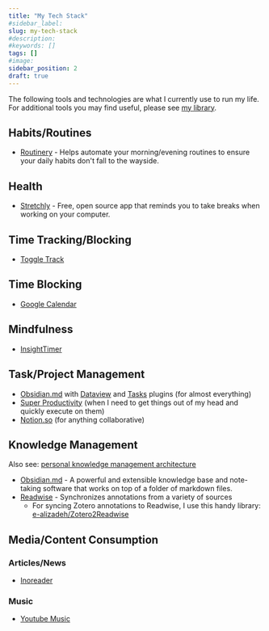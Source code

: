 ```yaml
---
title: "My Tech Stack"
#sidebar_label: 
slug: my-tech-stack
#description: 
#keywords: []
tags: []
#image: 
sidebar_position: 2
draft: true
---
```


The following tools and technologies are what I currently use to run my life. For additional tools you may find useful, please see [my library](./library).

## Habits/Routines

- [Routinery](https://play.google.com/store/apps/details?id=com.alt.goodmorning) - Helps automate your morning/evening routines to ensure your daily habits don't fall to the wayside.

## Health

- [Stretchly](https://hovancik.net/stretchly/) - Free, open source app that reminds you to take breaks when working on your computer.

## Time Tracking/Blocking

- [Toggle Track](https://toggl.com/)

## Time Blocking

- [Google Calendar](https://calendar.google.com/calendar/u/0/r)

## Mindfulness

- [InsightTimer](https://insighttimer.com/)

## Task/Project Management

- [Obsidian.md](https://obsidian.md/) with [Dataview](https://github.com/blacksmithgu/obsidian-dataview) and [Tasks](https://github.com/obsidian-tasks-group/obsidian-tasks) plugins (for almost everything)
- [Super Productivity](https://super-productivity.com/) (when I need to get things out of my head and quickly execute on them)
- [Notion.so](https://www.notion.so/) (for anything collaborative)

## Knowledge Management

Also see: [personal knowledge management architecture](docs/personal-inforamation-management-architecture.mdx)

- [Obsidian.md](https://obsidian.md/) - A powerful and extensible knowledge base and note-taking software that works on top of a folder of markdown files.
- [Readwise](https://readwise.io/) - Synchronizes annotations from a variety of sources
  - For syncing Zotero annotations to Readwise, I use this handy library: [e-alizadeh/Zotero2Readwise](https://github.com/e-alizadeh/Zotero2Readwise)

## Media/Content Consumption

### Articles/News

- [Inoreader](https://www.inoreader.com/)

### Music

- [Youtube Music](https://music.youtube.com/)
